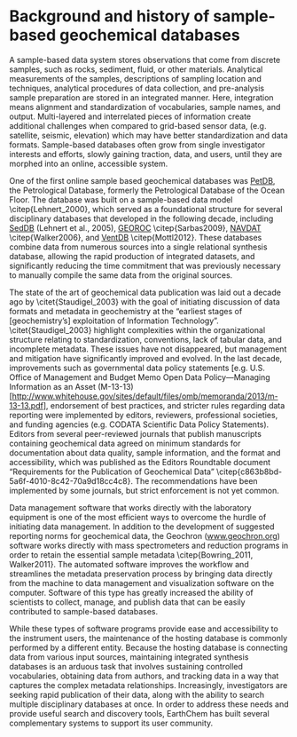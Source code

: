 # Background and history of sample-based geochemical databases

A sample-based data system stores observations that come from discrete samples, such as rocks, sediment, fluid, or other materials. Analytical measurements of the samples, descriptions of sampling location and techniques, analytical procedures of data collection, and pre-analysis sample preparation are stored in an integrated manner. Here, integration means alignment and standardization of vocabularies, sample names, and output. Multi-layered and interrelated pieces of information create additional challenges when compared to grid-based sensor data, (e.g. satellite, seismic, elevation) which may have better standardization and data formats. Sample-based databases often grow from single investigator interests and efforts, slowly gaining traction, data, and users, until they are morphed into an online, accessible system.

One of the first online sample based geochemical databases was [PetDB](http://www.earthchem.org/petdb), the Petrological Database, formerly the Petrological Database of the Ocean Floor. The database was built on a sample-based data model \citep{Lehnert_2000}, which served as a foundational structure for several disciplinary databases that developed in the following decade, including [SedDB](http://www.earthchem.org/seddb) (Lehnert et al., 2005), [GEOROC](http://georoc.mpch-mainz.gwdg.de/georoc/) \citep{Sarbas2009}, [NAVDAT](http://navdat.org/) \citep{Walker2006}, and [VentDB](http://www.earthchem.org/ventdb) \citep{Mottl2012}. These databases combine data from numerous sources into a single relational synthesis database, allowing the rapid production of integrated datasets, and significantly reducing the time commitment that was previously necessary to manually compile the same data from the original sources.

The state of the art of geochemical data publication was laid out a decade ago by \citet{Staudigel_2003} with the goal of initiating discussion of data formats and metadata in geochemistry at the “earliest stages of [geochemistry’s] exploitation of Information Technology”. \citet{Staudigel_2003} highlight complexities within the organizational structure relating to standardization, conventions, lack of tabular data, and incomplete metadata. These issues have not disappeared, but management and mitigation have significantly improved and evolved. In the last decade, improvements such as governmental data policy statements [e.g. U.S. Office of Management and Budget Memo Open Data Policy—Managing Information as an Asset (M-13-13) [http://www.whitehouse.gov/sites/default/files/omb/memoranda/2013/m-13-13.pdf], endorsement of best practices, and stricter rules regarding data reporting were implemented by editors, reviewers, professional societies, and funding agencies (e.g. CODATA Scientific Data Policy Statements). Editors from several peer-reviewed journals that publish manuscripts containing geochemical data agreed on minimum standards for documentation about data quality, sample information, and the format and accessibility, which was published as the Editors Roundtable document “Requirements for the Publication of Geochemical Data” \citep{c863b8bd-5a6f-4010-8c42-70a9d18cc4c8}. The recommendations have been implemented by some journals, but strict enforcement is not yet common. 

Data management software that works directly with the laboratory equipment is one of the most efficient ways to overcome the hurdle of initiating data management. In addition to the development of suggested reporting norms for geochemical data, the Geochron (www.geochron.org) software works directly with mass spectrometers and reduction programs in order to retain the essential sample metadata \citep{Bowring_2011, Walker2011}. The automated software improves the workflow and streamlines the metadata preservation process by bringing data directly from the machine to data management and visualization software on the computer. Software of this type has greatly increased the ability of scientists to collect, manage, and publish data that can be easily contributed to sample-based databases.

While these types of software programs provide ease and accessibility to the instrument users, the maintenance of the hosting database is commonly performed by a different entity. Because the hosting database is connecting data from various input sources, maintaining integrated synthesis databases is an arduous task that involves sustaining controlled vocabularies, obtaining data from authors, and tracking data in a way that captures the complex metadata relationships. Increasingly, investigators are seeking rapid publication of their data, along with the ability to search multiple disciplinary databases at once. In order to address these needs and provide useful search and discovery tools, EarthChem has built several complementary systems to support its user community. 
